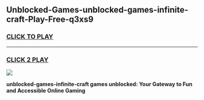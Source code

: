 
## Unblocked-Games-unblocked-games-infinite-craft-Play-Free-q3xs9
<h3>
<a href="https://premium76.site?title=unblocked-games-infinite-craft&ref=10A">CLICK TO PLAY</a></h3>
<hr>

<h3>
<a href="https://premium76.site?title=unblocked-games-infinite-craft&ref=10A">CLICK 2 PLAY</a>
  
</h3>

<a href="https://premium76.site?title=unblocked-games-infinite-craft&ref=10A"><img src="https://clearcache.store/games.png"></a>


**unblocked-games-infinite-craft games unblocked: Your Gateway to Fun and Accessible Online Gaming**
